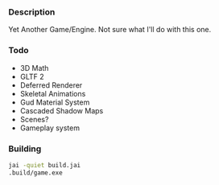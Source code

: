 ### Description
Yet Another Game/Engine. Not sure what I'll do with this one.

### Todo
- 3D Math
- GLTF 2
- Deferred Renderer
- Skeletal Animations
- Gud Material System
- Cascaded Shadow Maps
- Scenes?
- Gameplay system

### Building
```sh
jai -quiet build.jai
.build/game.exe
```
